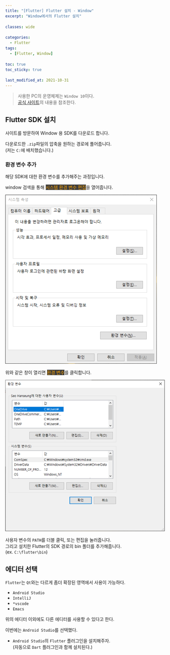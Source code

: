 ```yaml
---
title: "[Flutter] Flutter 설치 - Window"
excerpt: "Window에서의 Flutter 설치"

classes: wide

categories:
  - Flutter
tags:
  - [Flutter, Window]

toc: true
toc_sticky: true

last_modified_at: 2021-10-31
---
```


> 사용한 PC의 운영체제는 `Window 10`이다.   
> [공식 사이트](https://flutter.dev/docs/get-started/install/windows)의 내용을 참조한다.

## Flutter SDK 설치

사이트를 방문하여 Window 용 SDK를 다운로드 합니다.

다운로드한 `.zip`파일의 압축을 원하는 경로에 풀어줍니다.   
(저는 `C:`에 배치했습니다.)

### 환경 변수 추가

해당 SDK에 대한 환경 변수를 추가해주는 과정입니다.

window 검색을 통해 <mark style="background-color: #3e3e3e; color: orange;">시스템 환경 변수 편집</mark>을 열어줍니다.

![](/images/flutter-image/window_system_setting.png)


위와 같은 창이 열리면 <mark style="background-color: #3e3e3e; color: orange;">환경 변수</mark>를 클릭합니다.

![](/images/flutter-image/window_system_setting2.png)

사용자 변수의 `PATH`를 더블 클릭, 또는 편집을 눌러줍니다.   
그리고 설치한 Flutter의 SDK 경로의 bin 폴더를 추가해줍니다.   
(ex. `C:\flutter\bin`)

## 에디터 선택

`Flutter`는 `Qt`와는 다르게 좀더 확장된 영역에서 사용이 가능하다.

* `Android Studio`
* `IntelliJ`
* `*vscode`
* `Emacs`

위의 에디터 이외에도 다른 에디터를 사용할 수 있다고 한다.

이번에는 `Android Studio`를 선택했다.   

* `Android Studio`의 `Flutter` 플러그인을 설치해주자.   
(자동으로 `Dart` 플러그인과 함께 설치된다.)